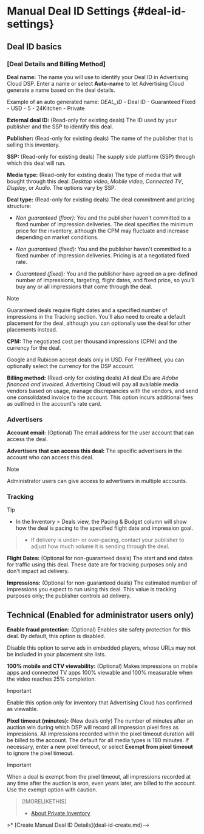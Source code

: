 # Manual Deal ID Settings {#deal-id-settings}

## Deal ID basics

### [Deal Details and Billing Method]

**Deal name:**  The name you will use to identify your Deal ID in Advertising Cloud DSP. Enter a name or select **Auto-name** to let Advertising Cloud generate a name based on the deal details.

Example of an auto generated name: *DEAL_ID* - Deal ID - Guaranteed Fixed - USD - 5 - 24Kitchen - Private

**External deal ID:** (Read-only for existing deals) The ID used by your publisher and the SSP to identify this deal.

**Publisher:** (Read-only for existing deals) The name of the publisher that is selling this inventory.

**SSP:** (Read-only for existing deals) The supply side platform (SSP) through which this deal will run.

**Media type:** (Read-only for existing deals) The type of media that will bought through this deal:  *Desktop video*, *Mobile video*, *Connected TV*, *Display*, or *Audio*. The options vary by SSP.

**Deal type:** (Read-only for existing deals) The deal commitment and pricing structure:

* *Non guaranteed (floor):* You and the publisher haven't committed to a fixed number of impression deliveries. The deal specifies the minimum price for the inventory, although the CPM may fluctuate and increase depending on market conditions.

* *Non guaranteed (fixed):* You and the publisher haven't committed to a fixed number of impression deliveries. Pricing is at a negotiated fixed rate.

* *Guaranteed (fixed):*  You and the publisher have agreed on a pre-defined number of impressions, targeting, flight dates, and fixed price, so you’ll buy any or all impressions that come through the deal. 

>[!NOTE]
>
>Guaranteed deals require flight dates and a specified number of impressions in the Tracking section. You'll also need to create a default placement for the deal, although you can optionally use the deal for other placements instead.

**CPM:** The negotiated cost per thousand impressions (CPM) and the currency for the deal.

Google and Rubicon accept deals only in USD. For FreeWheel, you can optionally select the currency for the DSP account. <!-- FreeWheel is the only SSP with non-US currencies. -->

**Billing method:** (Read-only for existing deals) All deal IDs are *Adobe financed and invoiced*. Advertising Cloud will pay all available media vendors based on usage, manage discrepancies with the vendors, and send one consolidated invoice to the account. This option incurs additional fees as outlined in the account's rate card<!--[](/help/dsp/admin/rate-card-view.md)-->.

### Advertisers

**Account email:** (Optional) The email address for the user account that can access the deal.

**Advertisers that can access this deal:** The specific advertisers in the account who can access this deal.

>[!NOTE]
>
>Administrator users can give access to advertisers in multiple accounts.

### Tracking

>[!TIP]
>
>* In the Inventory > Deals view, the Pacing & Budget column will show how the deal is pacing to the specified flight date and impression goal.

>* If delivery is under- or over-pacing, contact your publisher to adjust how much volume it is sending through the deal.

**Flight Dates:** (Optional for non-guaranteed deals) The start and end dates for traffic using this deal. These date are for tracking purposes only and don't impact ad delivery.

**Impressions:** (Optional for non-guaranteed deals) The estimated number of impressions you expect to run using this deal. This value is tracking purposes only; the publisher controls ad delivery.

## Technical (Enabled for administrator users only)

**Enable fraud protection:** (Optional) Enables site safety protection for this deal. By default, this option is disabled.

Disable this option to serve ads in embedded players, whose URLs may not be included in your placement site lists.

**100% mobile and CTV viewability:** (Optional) Makes impressions on mobile apps and connected TV apps 100% viewable and 100% measurable when the video reaches 25% completion. <!-- verify this -->

>[!IMPORTANT]
>
>Enable this option only for inventory that Advertising Cloud has confirmed as viewable.

**Pixel timeout (minutes):** (New deals only) The number of minutes after an auction win during which DSP will record all impression pixel fires as impressions. All impressions recorded within the pixel timeout duration will be billed to the account. The default for all media types is 180 minutes. If necessary, enter a new pixel timeout, or select **Exempt from pixel timeout** to ignore the pixel timeout.

>[!IMPORTANT]
>
>When a deal is exempt from the pixel timeout, all impressions recorded at any time after the auction is won, even years later, are billed to the account. Use the exempt option with caution.

>[!MORELIKETHIS]
>
>* [About Private Inventory](private-inventory-about.md)
<!-->>* [Create Manual Deal ID Details](deal-id-create.md)-->
